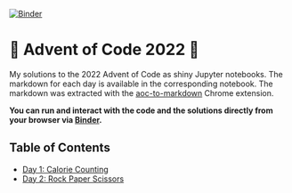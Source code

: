 [![Binder](https://mybinder.org/badge_logo.svg)](https://mybinder.org/v2/gh/markusschanta/advent-of-code-2022/HEAD)

# 🎄 Advent of Code 2022 🎄

My solutions to the 2022 Advent of Code as shiny Jupyter notebooks. The markdown for each day is available in the corresponding notebook. The markdown was extracted with the [aoc-to-markdown](https://github.com/kfarnung/aoc-to-markdown) Chrome extension.

**You can run and interact with the code and the solutions directly from your browser via [Binder](https://mybinder.org/v2/gh/markusschanta/advent-of-code-2022/HEAD).**

## Table of Contents

* [Day 1: Calorie Counting](day.01.ipynb)
* [Day 2: Rock Paper Scissors](day.02.ipynb)
